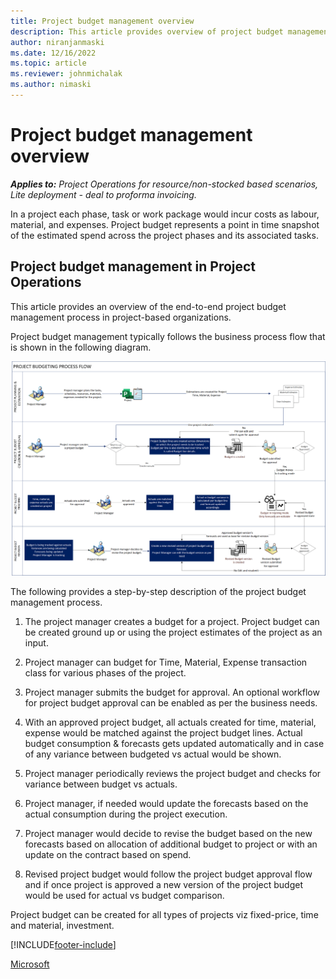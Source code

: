 ```yaml
---
title: Project budget management overview 
description: This article provides overview of project budget management.
author: niranjanmaski
ms.date: 12/16/2022
ms.topic: article
ms.reviewer: johnmichalak
ms.author: nimaski
---
```


# Project budget management overview

_**Applies to:** Project Operations for resource/non-stocked based scenarios, Lite deployment - deal to proforma invoicing._

In a project each phase, task or work package would incur costs as labour, material, and expenses. Project budget represents a point in time snapshot of the estimated spend across the project phases and its associated tasks.

## Project budget management in Project Operations

This article provides an overview of the end-to-end project budget management process in project-based organizations. 

Project budget management typically follows the business process flow that is shown in the following diagram.

![Picture explaining the project budget management in project operations.](media/1-project-budget-management-overview-pic.png)


The following provides a step-by-step description of the project budget management process.
1.	The project manager creates a budget for a project. Project budget can be created ground up or using the project estimates of the project as an input. 

2.	Project manager can budget for Time, Material, Expense transaction class for various phases of the project.

3.	Project manager submits the budget for approval. An optional workflow for project budget approval can be enabled as per the business needs.

4.	With an approved project budget, all actuals created for time, material, expense would be matched against the project budget lines. Actual budget consumption & forecasts gets updated automatically and in case of any variance between budgeted vs actual would be shown.

5.	Project manager periodically reviews the project budget and checks for variance between budget vs actuals.

6.	Project manager, if needed would update the forecasts based on the actual consumption during the project execution. 

7.	Project manager would decide to revise the budget based on the new forecasts based on allocation of additional budget to project or with an update on the contract based on spend.

8.	Revised project budget would follow the project budget approval flow and if once project is approved a new version of the project budget would be used for actual vs budget comparison.

Project budget can be created for all types of projects viz fixed-price, time and material, investment.



[!INCLUDE[footer-include](../../includes/footer-banner.md)]

[Microsoft](https://www.microsoft.com)

